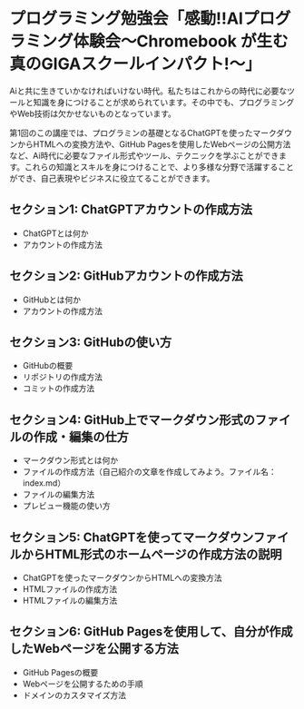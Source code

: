 # プログラミング勉強会「感動!!AIプログラミング体験会～Chromebook が生む真のGIGAスクールインパクト!～」

Aiと共に生きていかなければいけない時代。私たちはこれからの時代に必要なツールと知識を身につけることが求められています。その中でも、プログラミングやWeb技術は欠かせないものとなっています。

第1回のこの講座では、プログラミンの基礎となるChatGPTを使ったマークダウンからHTMLへの変換方法や、GitHub Pagesを使用したWebページの公開方法など、Ai時代に必要なファイル形式やツール、テクニックを学ぶことができます。これらの知識とスキルを身につけることで、より多様な分野で活躍することができ、自己表現やビジネスに役立てることができます。

## セクション1: ChatGPTアカウントの作成方法
- ChatGPTとは何か
- アカウントの作成方法

## セクション2: GitHubアカウントの作成方法
- GitHubとは何か
- アカウントの作成方法

## セクション3: GitHubの使い方
- GitHubの概要
- リポジトリの作成方法
- コミットの作成方法

## セクション4: GitHub上でマークダウン形式のファイルの作成・編集の仕方
- マークダウン形式とは何か
- ファイルの作成方法（自己紹介の文章を作成してみよう。ファイル名：index.md）
- ファイルの編集方法
- プレビュー機能の使い方

## セクション5: ChatGPTを使ってマークダウンファイルからHTML形式のホームページの作成方法の説明
- ChatGPTを使ったマークダウンからHTMLへの変換方法
- HTMLファイルの作成方法
- HTMLファイルの編集方法

## セクション6: GitHub Pagesを使用して、自分が作成したWebページを公開する方法
- GitHub Pagesの概要
- Webページを公開するための手順
- ドメインのカスタマイズ方法
